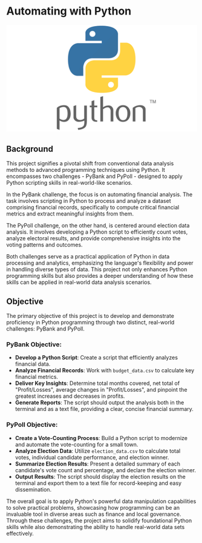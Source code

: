 # Automating with Python

![image](images/python.png)

## Background
This project signifies a pivotal shift from conventional data analysis methods to advanced programming techniques using Python. It encompasses two challenges - PyBank and PyPoll - designed to apply Python scripting skills in real-world-like scenarios.

In the PyBank challenge, the focus is on automating financial analysis. The task involves scripting in Python to process and analyze a dataset comprising financial records, specifically to compute critical financial metrics and extract meaningful insights from them.

The PyPoll challenge, on the other hand, is centered around election data analysis. It involves developing a Python script to efficiently count votes, analyze electoral results, and provide comprehensive insights into the voting patterns and outcomes.

Both challenges serve as a practical application of Python in data processing and analytics, emphasizing the language's flexibility and power in handling diverse types of data. This project not only enhances Python programming skills but also provides a deeper understanding of how these skills can be applied in real-world data analysis scenarios.
## Objective
The primary objective of this project is to develop and demonstrate proficiency in Python programming through two distinct, real-world challenges: PyBank and PyPoll.

### PyBank Objective:
* **Develop a Python Script**: Create a script that efficiently analyzes financial data.
* **Analyze Financial Records**: Work with `budget_data.csv` to calculate key financial metrics.
* **Deliver Key Insights**: Determine total months covered, net total of "Profit/Losses", average changes in "Profit/Losses", and pinpoint the greatest increases and decreases in profits.
* **Generate Reports**: The script should output the analysis both in the terminal and as a text file, providing a clear, concise financial summary.
### PyPoll Objective:
* **Create a Vote-Counting Process**: Build a Python script to modernize and automate the vote-counting for a small town.
* **Analyze Election Data**: Utilize `election_data.csv` to calculate total votes, individual candidate performance, and election winner.
* **Summarize Election Results**: Present a detailed summary of each candidate's vote count and percentage, and declare the election winner.
* **Output Results**: The script should display the election results on the terminal and export them to a text file for record-keeping and easy dissemination.

The overall goal is to apply Python's powerful data manipulation capabilities to solve practical problems, showcasing how programming can be an invaluable tool in diverse areas such as finance and local governance. Through these challenges, the project aims to solidify foundational Python skills while also demonstrating the ability to handle real-world data sets effectively.




